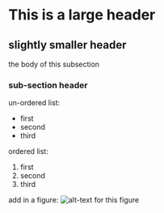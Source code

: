 # This is a large header

## slightly smaller header

the body of this subsection

### sub-section header

un-ordered list:
* first
* second
* third

ordered list:
1. first
2. second
3. third

add in a figure:
![alt-text for this figure](https://uiuc-ischool-dataviz.github.io/spring2019online/week04/data/littleCorgiInHat.png)
